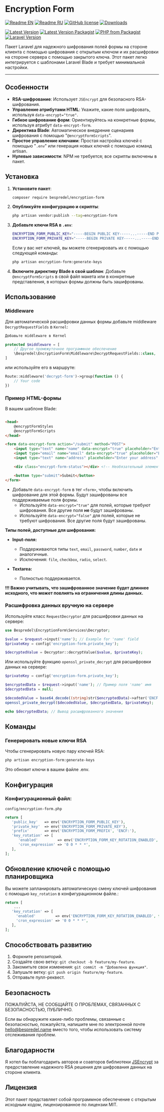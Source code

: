 # Encryption Form

[![Readme EN](https://img.shields.io/badge/README-EN-blue.svg)](https://github.com/bespredel/encryption-form/blob/master/README.md)
[![Readme RU](https://img.shields.io/badge/README-RU-blue.svg)](https://github.com/bespredel/encryption-form/blob/master/README_RU.md)
[![GitHub license](https://img.shields.io/badge/license-MIT-458a7b.svg)](https://github.com/bespredel/encryption-form/blob/master/LICENSE)
[![Downloads](https://img.shields.io/packagist/dt/bespredel/encryption-form.svg)](https://packagist.org/packages/bespredel/encryption-form)

[![Latest Version](https://img.shields.io/github/v/release/bespredel/encryption-form?logo=github)](https://github.com/bespredel/encryption-form/releases)
[![Latest Version Packagist](https://img.shields.io/packagist/v/bespredel/encryption-form.svg?logo=packagist&logoColor=white&color=F28D1A)](https://packagist.org/packages/bespredel/encryption-form)
[![PHP from Packagist](https://img.shields.io/packagist/php-v/bespredel/encryption-form.svg?logo=php&logoColor=white&color=777BB4)](https://php.net)
[![Laravel Version](https://img.shields.io/badge/laravel-%3E%3D9-FF2D20?logo=laravel)](https://laravel.com)

Пакет Laravel для надежного шифрования полей формы на стороне клиента с помощью шифрования с открытым ключом и их расшифровки на стороне сервера с
помощью закрытого
ключа. Этот пакет легко интегрируется с шаблонами Laravel Blade и требует минимальной настройки.

---

## Особенности

- **RSA-шифрование**: Использует `JSEncrypt` для безопасного RSA-шифрования.
- **Управление атрибутами HTML**: Укажите, какие поля шифровать, используя `data-encrypt="true"`.
- **Гибкое шифрование форм**: Ориентируйтесь на конкретные формы, используя атрибут `data-encrypt-form`.
- **Директива Blade**: Автоматическое внедрение сценариев шифрования с помощью "`@encryptFormScripts`".
- **Простое управление ключами**: Простая настройка ключей с помощью "`.env`" или генерация новых ключей с помощью команд artisan.
- **Нулевые зависимости**: NPM не требуется; все скрипты включены в пакет.

## Установка

1. **Установите пакет**:
   ```bash
   composer require bespredel/encryption-form
   ```
2. **Опубликуйте конфигурацию и скрипты**:
   ```bash
   php artisan vendor:publish --tag=encryption-form
   ```
3. **Добавьте ключи RSA в ``.env``**:
   ```bash
   ENCRYPTION_FORM_PUBLIC_KEY="-----BEGIN PUBLIC KEY-----...-----END PUBLIC KEY-----"
   ENCRYPTION_FORM_PRIVATE_KEY="-----BEGIN PRIVATE KEY-----...-----END PRIVATE KEY-----"
   ```

   Если у вас нет ключей, вы можете сгенерировать их с помощью следующей команды:
   ```bash
   php artisan encryption-form:generate-keys
   ```

4. **Включите директиву Blade в свой шаблон**:
   Добавьте `@encryptFormScripts` в свой файл макета или в конкретные представления, в которых формы должны быть зашифрованы.

## Использование

### Middleware

Для автоматической расшифровки данных формы добавьте middleware `DecryptRequestFields` в `Kernel`:

```php
Добавьте middleware в Kernel

protected $middleware = [
    // Другое промежуточное программное обеспечение
    \Bespredel\EncryptionForm\Middleware\DecryptRequestFields::class,
]
```

или используйте его в маршруте:

```php
Route::middleware('decrypt-form')->group(function () {
    // Your code
})
```

### Пример HTML-формы

В вашем шаблоне Blade:

```html

<head>
    @encryptFormStyles
    @encryptFormScripts
</head>

<form data-encrypt-form action="/submit" method="POST">
    <input type="text" name="name" data-encrypt="true" placeholder="Enter your name" />
    <input type="email" name="email" data-encrypt="true" placeholder="Enter your email" />
    <input type="text" name="address" placeholder="Enter your address" />

    <div class="encrypt-form-status"></div> <!-- Необязательный элемент для отображения статуса работы шифрования -->

    <button type="submit">Submit</button>
</form>
```

- Добавьте `data-encrypt-form` в тег `<form>`, чтобы включить шифрование для этой формы. Будут зашифрованы все поддерживаемые поля формы.
    - Используйте `data-encrypt="true"` для полей, которые требуют шифрования. Все другие поля **не** будут зашифрованы.
    - Используйте `data-encrypt="false"` для полей, которые не требуют шифрования. Все другие поля будут зашифрованы.

**Типы полей, доступные для шифрования:**

- **Input-поля:**
    - Поддерживаются типы `text`, `email`, `password`, `number`, `date` и аналогичные.
    - Исключения: `file`, `checkbox`, `radio`, `select`.

- **Textarea:**
    - Полностью поддерживается.

**!!! Важно учитывать, что зашифрованное значение будет длиннее исходного, что может повлиять на ограничения длины данных.**

### Расшифровка данных вручную на сервере

Используйте класс `RequestDecryptor` для расшифровки данных на сервере:

```php
use Bespredel\EncryptionForm\Services\Decryptor;

$value = $request->input('name'); // Example for 'name' field
$privateKey = config('encryption-form.private_key');

$decryptedValue = Decryptor::decryptValue($value, $privateKey);
```

Или используйте функцию `openssl_private_decrypt` для расшифровки данных на сервере:

```php
$privateKey = config('encryption-form.private_key');

$encryptedData = $request->input('name'); // Пример поля 'name' имя
$decryptedData = null;

$decodedValue = base64_decode((string)str($encryptedData)->after('ENCF:'), true);
openssl_private_decrypt($decodedValue, $decryptedData, $privateKey);

echo $decryptedData; // Вывод расшифрованного значения
```

## Команды

### Генерировать новые ключи RSA

Чтобы сгенерировать новую пару ключей RSA:

```bash
php artisan encryption-form:generate-keys
```

Это обновит ключи в вашем файле .env.

## Конфигурация

### Конфигурационный файл:

```config/encryption-form.php```

```php
return [
   'public_key'   => env('ENCRYPTION_FORM_PUBLIC_KEY'),
   'private_key'  => env('ENCRYPTION_FORM_PRIVATE_KEY'),
   'prefix'       => env('ENCRYPTION_FORM_PREFIX', 'ENCF:'),
   'key_rotation' => [
      'enabled'         => env('ENCRYPTION_FORM_KEY_ROTATION_ENABLED', false),
      'cron_expression' => '0 0 * * *',
   ],
];
```

## Обновление ключей с помощью планировщика

Вы можете запланировать автоматическую смену ключей шифрования с помощью `key_rotation` в конфигурационном файле.:

```php
return [
    ...
   'key_rotation' => [
     'enabled'         => env('ENCRYPTION_FORM_KEY_ROTATION_ENABLED', false),
     'cron_expression' => '0 0 * * *',
   ],
];
```

## Способствовать развитию

1. Форкните репозиторий.
2. Создайте свою ветку: `git checkout -b feature/my-feature`.
3. Закомитьте свои изменения: `git commit -m "Добавлена функция"`.
4. Запушьте ветку: `git push origin feature/my-feature`.
5. Отправьте пулл-реквест.

## Безопасность

ПОЖАЛУЙСТА, НЕ СООБЩАЙТЕ О ПРОБЛЕМАХ, СВЯЗАННЫХ С БЕЗОПАСНОСТЬЮ, ПУБЛИЧНО.

Если вы обнаружите какие-либо проблемы, связанные с безопасностью, пожалуйста, напишите мне по электронной
почте [hello@bespredel.name](hello@bespredel.name) вместо того,
чтобы использовать систему отслеживания проблем.

## Благодарности

Я хотел бы поблагодарить авторов и соавторов библиотеки [JSEncrypt](https://github.com/travist/jsencrypt) за предоставление надежного RSA решения для
шифрования данных на стороне клиента.

## Лицензия

Этот пакет представляет собой программное обеспечение с открытым исходным кодом, лицензированное по лицензии MIT.
